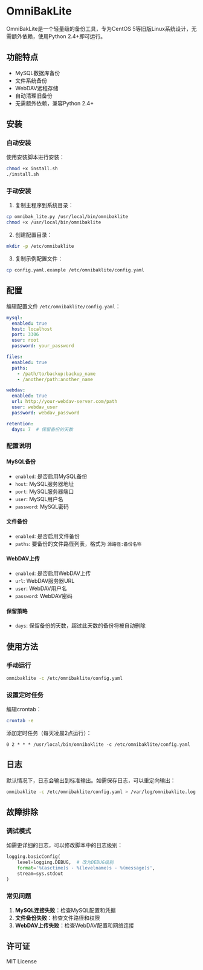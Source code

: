 # OmniBakLite

OmniBakLite是一个轻量级的备份工具，专为CentOS 5等旧版Linux系统设计，无需额外依赖，使用Python 2.4+即可运行。

## 功能特点

- MySQL数据库备份
- 文件系统备份
- WebDAV远程存储
- 自动清理旧备份
- 无需额外依赖，兼容Python 2.4+

## 安装

### 自动安装

使用安装脚本进行安装：

```bash
chmod +x install.sh
./install.sh
```

### 手动安装

1. 复制主程序到系统目录：

```bash
cp omnibak_lite.py /usr/local/bin/omnibaklite
chmod +x /usr/local/bin/omnibaklite
```

2. 创建配置目录：

```bash
mkdir -p /etc/omnibaklite
```

3. 复制示例配置文件：

```bash
cp config.yaml.example /etc/omnibaklite/config.yaml
```

## 配置

编辑配置文件 `/etc/omnibaklite/config.yaml`：

```yaml
mysql:
  enabled: true
  host: localhost
  port: 3306
  user: root
  password: your_password

files:
  enabled: true
  paths:
    - /path/to/backup:backup_name
    - /another/path:another_name

webdav:
  enabled: true
  url: http://your-webdav-server.com/path
  user: webdav_user
  password: webdav_password

retention:
  days: 7  # 保留备份的天数
```

### 配置说明

#### MySQL备份

- `enabled`: 是否启用MySQL备份
- `host`: MySQL服务器地址
- `port`: MySQL服务器端口
- `user`: MySQL用户名
- `password`: MySQL密码

#### 文件备份

- `enabled`: 是否启用文件备份
- `paths`: 要备份的文件路径列表，格式为 `源路径:备份名称`

#### WebDAV上传

- `enabled`: 是否启用WebDAV上传
- `url`: WebDAV服务器URL
- `user`: WebDAV用户名
- `password`: WebDAV密码

#### 保留策略

- `days`: 保留备份的天数，超过此天数的备份将被自动删除

## 使用方法

### 手动运行

```bash
omnibaklite -c /etc/omnibaklite/config.yaml
```

### 设置定时任务

编辑crontab：

```bash
crontab -e
```

添加定时任务（每天凌晨2点运行）：

```
0 2 * * * /usr/local/bin/omnibaklite -c /etc/omnibaklite/config.yaml
```

## 日志

默认情况下，日志会输出到标准输出。如需保存日志，可以重定向输出：

```bash
omnibaklite -c /etc/omnibaklite/config.yaml > /var/log/omnibaklite.log 2>&1
```

## 故障排除

### 调试模式

如需更详细的日志，可以修改脚本中的日志级别：

```python
logging.basicConfig(
    level=logging.DEBUG,  # 改为DEBUG级别
    format='%(asctime)s - %(levelname)s - %(message)s',
    stream=sys.stdout
)
```

### 常见问题

1. **MySQL连接失败**：检查MySQL配置和凭据
2. **文件备份失败**：检查文件路径和权限
3. **WebDAV上传失败**：检查WebDAV配置和网络连接

## 许可证

MIT License 